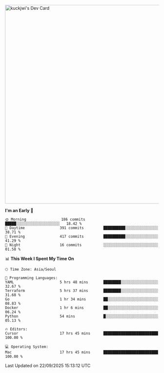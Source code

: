 <a href="https://app.daily.dev/kuckhwancho"><img src="https://api.daily.dev/devcards/v2/efef39c8028947428b3c0b486b9cd9b6.png?r=iz2&type=wide" width="652" alt="kuckjwi's Dev Card"/></a>

<!--START_SECTION:waka-->
**I'm an Early 🐤** 

```text
🌞 Morning                186 commits         █████░░░░░░░░░░░░░░░░░░░░   18.42 % 
🌆 Daytime                391 commits         ██████████░░░░░░░░░░░░░░░   38.71 % 
🌃 Evening                417 commits         ██████████░░░░░░░░░░░░░░░   41.29 % 
🌙 Night                  16 commits          ░░░░░░░░░░░░░░░░░░░░░░░░░   01.58 % 
```


📊 **This Week I Spent My Time On** 

```text
🕑︎ Time Zone: Asia/Seoul

💬 Programming Languages: 
YAML                     5 hrs 48 mins       ████████░░░░░░░░░░░░░░░░░   32.67 % 
Terraform                5 hrs 37 mins       ████████░░░░░░░░░░░░░░░░░   31.68 % 
Go                       1 hr 34 mins        ██░░░░░░░░░░░░░░░░░░░░░░░   08.83 % 
Docker                   1 hr 6 mins         ██░░░░░░░░░░░░░░░░░░░░░░░   06.24 % 
Python                   54 mins             █░░░░░░░░░░░░░░░░░░░░░░░░   05.13 % 

🔥 Editors: 
Cursor                   17 hrs 45 mins      █████████████████████████   100.00 % 

💻 Operating System: 
Mac                      17 hrs 45 mins      █████████████████████████   100.00 % 
```


 Last Updated on 22/09/2025 15:13:12 UTC
<!--END_SECTION:waka-->
